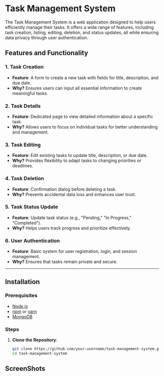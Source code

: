# Task Management System

The Task Management System is a web application designed to help users efficiently manage their tasks. It offers a wide range of features, including task creation, listing, editing, deletion, and status updates, all while ensuring data privacy through user authentication.

## Features and Functionality

### 1. Task Creation
- **Feature**: A form to create a new task with fields for title, description, and due date.
- **Why?** Ensures users can input all essential information to create meaningful tasks.

### 2. Task Details
- **Feature**: Dedicated page to view detailed information about a specific task.
- **Why?** Allows users to focus on individual tasks for better understanding and management.

### 3. Task Editing
- **Feature**: Edit existing tasks to update title, description, or due date.
- **Why?** Provides flexibility to adapt tasks to changing priorities or deadlines.

### 4. Task Deletion
- **Feature**: Confirmation dialog before deleting a task.
- **Why?** Prevents accidental data loss and enhances user trust.

### 5. Task Status Update
- **Feature**: Update task status (e.g., "Pending," "In Progress," "Completed").
- **Why?** Helps users track progress and prioritize effectively.

### 6. User Authentication
- **Feature**: Basic system for user registration, login, and session management.
- **Why?** Ensures that tasks remain private and secure.

---

## Installation

### Prerequisites
- [Node.js](https://nodejs.org/)
- [npm](https://www.npmjs.com/) or [yarn](https://yarnpkg.com/)
- [MongoDB](https://www.mongodb.com/)

### Steps
1. **Clone the Repository**:
   ```bash
   git clone https://github.com/your-username/task-management-system.git
   cd task-management-system
## ScreenShots
